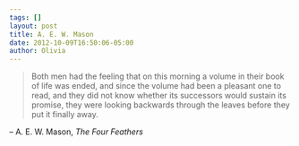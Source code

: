 ```yaml
---
tags: []
layout: post
title: A. E. W. Mason
date: 2012-10-09T16:50:06-05:00
author: Olivia
---
```


> Both men had the feeling that on this morning a volume in their book of life was ended, and since the volume had been a pleasant one to read, and they did not know whether its successors would sustain its promise, they were looking backwards through the leaves before they put it finally away.

– A. E. W. Mason, *The Four Feathers*

